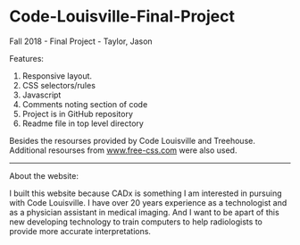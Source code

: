 # Code-Louisville-Final-Project
Fall 2018 - Final Project - Taylor, Jason


Features:
1. Responsive layout.
2. CSS selectors/rules
3. Javascript
4. Comments noting section of code
5. Project is in GitHub repository
6. Readme file in top level directory

Besides the resourses provided by Code Louisville and Treehouse.  Additional resourses from www.free-css.com were also used.

------

About the website:

I built this website because CADx is something I am interested in pursuing with Code Louisville.  I have over 20 years experience as 
a technologist and as a physician assistant in medical imaging.  And I want to be apart of this new developing technology to train computers
to help radiologists to provide more accurate interpretations.  





